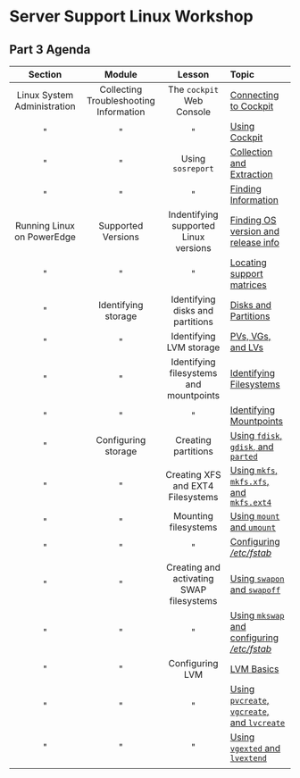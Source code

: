 # Server Support Linux Workshop

## Part 3 Agenda

| **Section** | **Module** | **Lesson** | **Topic** |
| :---------: | :--------: | :--------: | :-------- |
| Linux System Administration | Collecting Troubleshooting Information | The `cockpit` Web Console | [Connecting to Cockpit](./topic_1.md) |
| " | " | " | [Using Cockpit](./topic_2.md) |
| " | " | Using `sosreport` | [Collection and Extraction](./topic_3.md) |
| " | " | " | [Finding Information](./topic_4.md) |
| Running Linux on PowerEdge | Supported Versions | Indentifying supported Linux versions | [Finding OS version and release info](./topic_5.md) |
| " | " | " | [Locating support matrices](./topic_6.md) |
| " | Identifying storage | Identifying disks and partitions | [Disks and Partitions](./topic_7.md) |
| " | " | Identifying LVM storage | [PVs, VGs, and LVs](./topic_8.md) |
| " | " | Identifying filesystems and mountpoints | [Identifying Filesystems](./topic_9.md) |
| " | " | " | [Identifying Mountpoints](./topic_10.md) |
| " | Configuring storage | Creating partitions | [Using `fdisk`, `gdisk`, and `parted` ](./topic_11.md) |
| " | " | Creating XFS and EXT4 Filesystems | [Using `mkfs`, `mkfs.xfs`, and `mkfs.ext4` ](./topic_12.md) |
| " | " | Mounting filesystems | [Using `mount` and `umount` ](./topic_13.md) |
| " | " | " | [Configuring */etc/fstab* ](./topic_14.md) |
| " | " | Creating and activating SWAP filesystems | [Using `swapon` and `swapoff` ](./topic_15.md) |
| " | " | " | [Using `mkswap` and configuring */etc/fstab* ](./topic_16.md) |
| " | " | Configuring LVM | [LVM Basics](./topic_17.md) |
| " | " | " | [Using `pvcreate`, `vgcreate`, and `lvcreate` ](./topic_18.md) |
| " | " | " | [Using `vgexted` and `lvextend` ](./topic_19.md) |
||||
